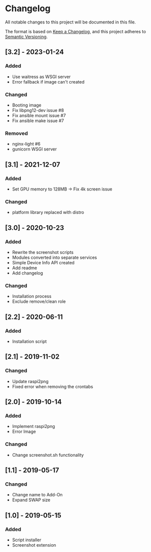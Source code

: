 # Changelog
All notable changes to this project will be documented in this file.

The format is based on [Keep a Changelog](https://keepachangelog.com/en/1.0.0/),
and this project adheres to [Semantic Versioning](https://semver.org/spec/v2.0.0.html).

## [3.2] - 2023-01-24
### Added
- Use waitress as WSGI server
- Error fallback if image can't created

### Changed
- Booting image
- Fix libpng12-dev issue #8
- Fix ansible mount issue #7
- Fix ansible make issue #7

### Removed
- nginx-light #6
- gunicorn WSGI server

## [3.1] - 2021-12-07
### Added
- Set GPU memory to 128MB -> Fix 4k screen issue

### Changed
- platform library replaced with distro

## [3.0] - 2020-10-23
### Added
- Rewrite the screenshot scripts
- Modules converted into separate services
- Simple Device Info API created
- Add readme
- Add changelog

### Changed
- Installation process
- Exclude remove/clean role

## [2.2] - 2020-06-11

### Added
- Installation script

## [2.1] - 2019-11-02

### Changed
- Update raspi2png
- Fixed error when removing the crontabs

## [2.0] - 2019-10-14

### Added
- Implement raspi2png
- Error Image


### Changed
- Change screenshot.sh functionality

## [1.1] - 2019-05-17

### Changed
- Change name to Add-On
- Expand SWAP size

## [1.0] - 2019-05-15

### Added
- Script installer
- Screenshot extension
